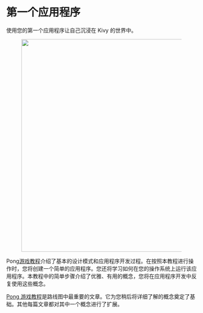 # 第一个应用程序

使用您的第一个应用程序让自己沉浸在 Kivy 的世界中。

<div data-full-width="true">

<figure><img src="https://kivy.org/doc/stable/_images/gs-tutorial.png" alt="" width="563"><figcaption></figcaption></figure>

</div>

Pong[游戏教程](https://kivy.org/doc/stable/tutorials/pong.html)介绍了基本的设计模式和应用程序开发过程。在按照本教程进行操作时，您将创建一个简单的应用程序。您还将学习如何在您的操作系统上运行该应用程序。本教程中的简单步骤介绍了优雅、有用的概念，您将在应用程序开发中反复使用这些概念。

[Pong 游戏教程](https://kivy.org/doc/stable/tutorials/pong.html)是路线图中最重要的文章。它为您稍后将详细了解的概念奠定了基础。其他每篇文章都对其中一个概念进行了扩展。
